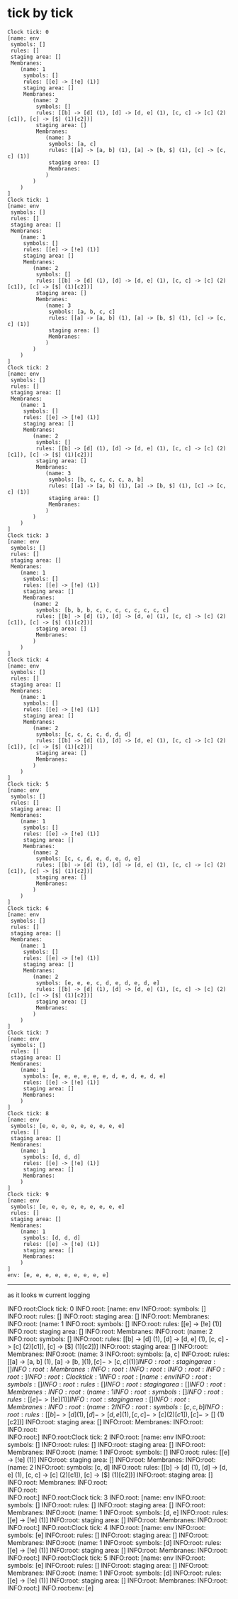

# tick by tick

```
Clock tick: 0
[name: env
 symbols: []
 rules: []
 staging area: []
 Membranes:
    (name: 1
     symbols: []
     rules: [[e] -> [!e] (1)]
     staging area: []
     Membranes:
        (name: 2
         symbols: []
         rules: [[b] -> [d] (1), [d] -> [d, e] (1), [c, c] -> [c] (2)[c1]), [c] -> [$] (1)[c2])]
         staging area: []
         Membranes:
            (name: 3
             symbols: [a, c]
             rules: [[a] -> [a, b] (1), [a] -> [b, $] (1), [c] -> [c, c] (1)]
             staging area: []
             Membranes:
            )
        )
    )
]
Clock tick: 1
[name: env
 symbols: []
 rules: []
 staging area: []
 Membranes:
    (name: 1
     symbols: []
     rules: [[e] -> [!e] (1)]
     staging area: []
     Membranes:
        (name: 2
         symbols: []
         rules: [[b] -> [d] (1), [d] -> [d, e] (1), [c, c] -> [c] (2)[c1]), [c] -> [$] (1)[c2])]
         staging area: []
         Membranes:
            (name: 3
             symbols: [a, b, c, c]
             rules: [[a] -> [a, b] (1), [a] -> [b, $] (1), [c] -> [c, c] (1)]
             staging area: []
             Membranes:
            )
        )
    )
]
Clock tick: 2
[name: env
 symbols: []
 rules: []
 staging area: []
 Membranes:
    (name: 1
     symbols: []
     rules: [[e] -> [!e] (1)]
     staging area: []
     Membranes:
        (name: 2
         symbols: []
         rules: [[b] -> [d] (1), [d] -> [d, e] (1), [c, c] -> [c] (2)[c1]), [c] -> [$] (1)[c2])]
         staging area: []
         Membranes:
            (name: 3
             symbols: [b, c, c, c, c, a, b]
             rules: [[a] -> [a, b] (1), [a] -> [b, $] (1), [c] -> [c, c] (1)]
             staging area: []
             Membranes:
            )
        )
    )
]
Clock tick: 3
[name: env
 symbols: []
 rules: []
 staging area: []
 Membranes:
    (name: 1
     symbols: []
     rules: [[e] -> [!e] (1)]
     staging area: []
     Membranes:
        (name: 2
         symbols: [b, b, b, c, c, c, c, c, c, c, c]
         rules: [[b] -> [d] (1), [d] -> [d, e] (1), [c, c] -> [c] (2)[c1]), [c] -> [$] (1)[c2])]
         staging area: []
         Membranes:
        )
    )
]
Clock tick: 4
[name: env
 symbols: []
 rules: []
 staging area: []
 Membranes:
    (name: 1
     symbols: []
     rules: [[e] -> [!e] (1)]
     staging area: []
     Membranes:
        (name: 2
         symbols: [c, c, c, c, d, d, d]
         rules: [[b] -> [d] (1), [d] -> [d, e] (1), [c, c] -> [c] (2)[c1]), [c] -> [$] (1)[c2])]
         staging area: []
         Membranes:
        )
    )
]
Clock tick: 5
[name: env
 symbols: []
 rules: []
 staging area: []
 Membranes:
    (name: 1
     symbols: []
     rules: [[e] -> [!e] (1)]
     staging area: []
     Membranes:
        (name: 2
         symbols: [c, c, d, e, d, e, d, e]
         rules: [[b] -> [d] (1), [d] -> [d, e] (1), [c, c] -> [c] (2)[c1]), [c] -> [$] (1)[c2])]
         staging area: []
         Membranes:
        )
    )
]
Clock tick: 6
[name: env
 symbols: []
 rules: []
 staging area: []
 Membranes:
    (name: 1
     symbols: []
     rules: [[e] -> [!e] (1)]
     staging area: []
     Membranes:
        (name: 2
         symbols: [e, e, e, c, d, e, d, e, d, e]
         rules: [[b] -> [d] (1), [d] -> [d, e] (1), [c, c] -> [c] (2)[c1]), [c] -> [$] (1)[c2])]
         staging area: []
         Membranes:
        )
    )
]
Clock tick: 7
[name: env
 symbols: []
 rules: []
 staging area: []
 Membranes:
    (name: 1
     symbols: [e, e, e, e, e, e, d, e, d, e, d, e]
     rules: [[e] -> [!e] (1)]
     staging area: []
     Membranes:
    )
]
Clock tick: 8
[name: env
 symbols: [e, e, e, e, e, e, e, e, e]
 rules: []
 staging area: []
 Membranes:
    (name: 1
     symbols: [d, d, d]
     rules: [[e] -> [!e] (1)]
     staging area: []
     Membranes:
    )
]
Clock tick: 9
[name: env
 symbols: [e, e, e, e, e, e, e, e, e]
 rules: []
 staging area: []
 Membranes:
    (name: 1
     symbols: [d, d, d]
     rules: [[e] -> [!e] (1)]
     staging area: []
     Membranes:
    )
]
env: [e, e, e, e, e, e, e, e, e]
```
---

as it looks w current logging

INFO:root:Clock tick: 0
INFO:root: [name: env
INFO:root: symbols: []
INFO:root: rules: []
INFO:root: staging area: []
INFO:root: Membranes:
INFO:root:     (name: 1
INFO:root:     symbols: []
INFO:root:     rules: [[e] -> [!e] (1)]
INFO:root:     staging area: []
INFO:root:     Membranes:
INFO:root:         (name: 2
INFO:root:         symbols: []
INFO:root:         rules: [[b] -> [d] (1), [d] -> [d, e] (1), [c, c] -> [c] (2)[c1]), [c] -> [$] (1)[c2])]
INFO:root:         staging area: []
INFO:root:         Membranes:
INFO:root:             (name: 3
INFO:root:             symbols: [a, c]
INFO:root:             rules: [[a] -> [a, b] (1), [a] -> [b, $] (1), [c] -> [c, c] (1)]
INFO:root:             staging area: []
INFO:root:             Membranes:
INFO:root:            
INFO:root:        
INFO:root:    
INFO:root:]
INFO:root:Clock tick: 1
INFO:root: [name: env
INFO:root: symbols: []
INFO:root: rules: []
INFO:root: staging area: []
INFO:root: Membranes:
INFO:root:     (name: 1
INFO:root:     symbols: []
INFO:root:     rules: [[e] -> [!e] (1)]
INFO:root:     staging area: []
INFO:root:     Membranes:
INFO:root:         (name: 2
INFO:root:         symbols: [c, c, b]
INFO:root:         rules: [[b] -> [d] (1), [d] -> [d, e] (1), [c, c] -> [c] (2)[c1]), [c] -> [$] (1)[c2])]
INFO:root:         staging area: []
INFO:root:         Membranes:
INFO:root:        
INFO:root:    
INFO:root:]
INFO:root:Clock tick: 2
INFO:root: [name: env
INFO:root: symbols: []
INFO:root: rules: []
INFO:root: staging area: []
INFO:root: Membranes:
INFO:root:     (name: 1
INFO:root:     symbols: []
INFO:root:     rules: [[e] -> [!e] (1)]
INFO:root:     staging area: []
INFO:root:     Membranes:
INFO:root:         (name: 2
INFO:root:         symbols: [c, d]
INFO:root:         rules: [[b] -> [d] (1), [d] -> [d, e] (1), [c, c] -> [c] (2)[c1]), [c] -> [$] (1)[c2])]
INFO:root:         staging area: []
INFO:root:         Membranes:
INFO:root:        
INFO:root:    
INFO:root:]
INFO:root:Clock tick: 3
INFO:root: [name: env
INFO:root: symbols: []
INFO:root: rules: []
INFO:root: staging area: []
INFO:root: Membranes:
INFO:root:     (name: 1
INFO:root:     symbols: [d, e]
INFO:root:     rules: [[e] -> [!e] (1)]
INFO:root:     staging area: []
INFO:root:     Membranes:
INFO:root:    
INFO:root:]
INFO:root:Clock tick: 4
INFO:root: [name: env
INFO:root: symbols: [e]
INFO:root: rules: []
INFO:root: staging area: []
INFO:root: Membranes:
INFO:root:     (name: 1
INFO:root:     symbols: [d]
INFO:root:     rules: [[e] -> [!e] (1)]
INFO:root:     staging area: []
INFO:root:     Membranes:
INFO:root:    
INFO:root:]
INFO:root:Clock tick: 5
INFO:root: [name: env
INFO:root: symbols: [e]
INFO:root: rules: []
INFO:root: staging area: []
INFO:root: Membranes:
INFO:root:     (name: 1
INFO:root:     symbols: [d]
INFO:root:     rules: [[e] -> [!e] (1)]
INFO:root:     staging area: []
INFO:root:     Membranes:
INFO:root:    
INFO:root:]
INFO:root:env: [e]

